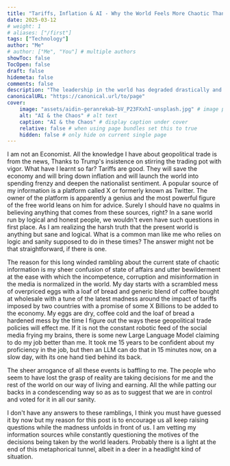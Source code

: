 ```yaml
---
title: "Tariffs, Inflation & AI - Why the World Feels More Chaotic Than Ever"
date: 2025-03-12
# weight: 1
# aliases: ["/first"]
tags: ["Technology"]
author: "Me"
# author: ["Me", "You"] # multiple authors
showToc: false
TocOpen: false
draft: false
hidemeta: false
comments: false
description: "The leadership in the world has degraded drastically and so we have a choatic world where only common man suffers."
canonicalURL: "https://canonical.url/to/page"
cover:
    image: "assets/aidin-geranrekab-bV_P23FXxhI-unsplash.jpg" # image path/url
    alt: "AI & the Chaos" # alt text
    caption: "AI & the Chaos" # display caption under cover
    relative: false # when using page bundles set this to true
    hidden: false # only hide on current single page
---
```


I am not an Economist. All the knowledge I have about geopolitical trade is from the news, Thanks to Trump's insistence on stirring the trading pot with vigor.
What have I learnt so far?
Tariffs are good. They will save the economy and will bring down inflation and will launch the world into spending frenzy and deepen the nationalist sentiment.
A popular source of my information is a platform called X or formerly known as Twitter. The owner of the platform is apparently a genius and the most powerful figure of the free world leans on him for advice. Surely I should have no qualms in believing anything that comes from these sources, right?
In a sane world run by logical and honest people, we wouldn't even have such questions in first place. As I am realizing the harsh truth that the present world is anything but sane and logical.
What is a common man like me who relies on logic and sanity supposed to do in these times?
The answer might not be that straightforward, if there is one.

The reason for this long winded rambling about the current state of chaotic information is my sheer confusion of state of affairs and utter bewilderment at the ease with which the incompetence, corruption and misinformation in the media is normalized in the world.
My day starts with a scrambled mess of overpriced eggs with a loaf of bread and generic blend of coffee bought at wholesale with a tune of the latest madness around the impact of tariffs imposed by two countries with a promise of some X Billions to be added to the economy. My eggs are dry, coffee cold and the loaf of bread a hardened mess by the time I figure out the ways these geopolitical trade policies will effect me.
If it is not the constant robotic feed of the social media frying my brains, there is some new Large Language Model claiming to do my job better than me. It took me 15 years to be confident about my proficiency in the job, but then an LLM can do that in 15 minutes now, on a slow day, with its one hand tied behind its back.

The sheer arrogance of all these events is baffling to me. The people who seem to have lost the grasp of reality are taking decisions for me and the rest of the world on our way of living and earning. All the while patting our backs in a condescending way so as as to suggest that we are in control and voted for it in all our sanity.

I don't have any answers to these ramblings, I think you must have guessed it by now but my reason for this post is to encourage us all keep raising questions while the madness unfolds in front of us. I am vetting my information sources while constantly questioning the motives of the decisions being taken by the world leaders. Probably there is a light at the end of this metaphorical tunnel, albeit in a deer in a headlight kind of situation.